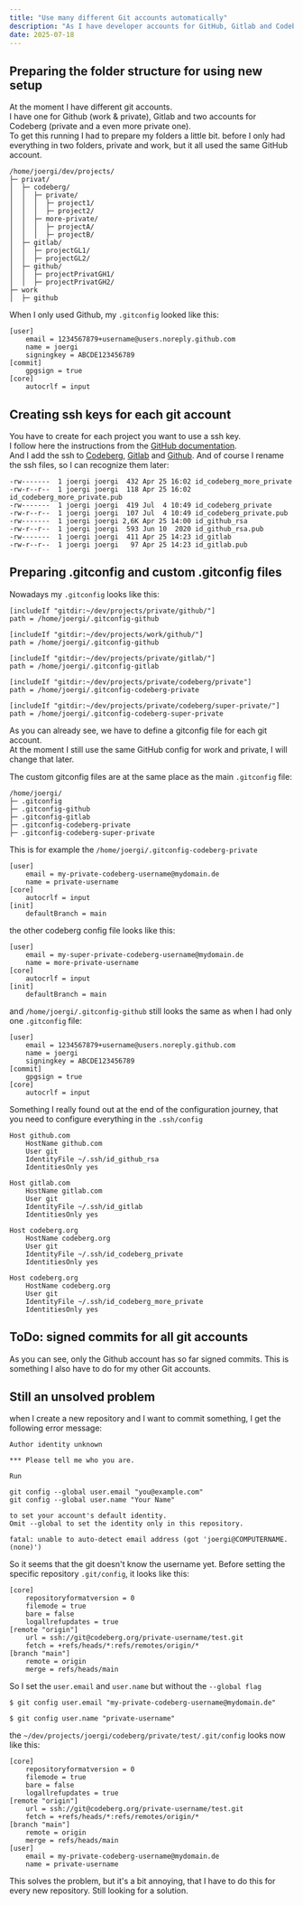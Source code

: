 ```yaml
---
title: "Use many different Git accounts automatically"
description: "As I have developer accounts for GitHub, Gitlab and Codeberg, I want to choose them automatically, when I commit"
date: 2025-07-18
---
```


## Preparing the folder structure for using new setup   
At the moment I have different git accounts.  
I have one for Github (work & private), Gitlab and two accounts for Codeberg (private and a even more private one).  
To get this running I had to prepare my folders a little bit. before I only had everything in two folders, private and work, but it all used the same GitHub account.

```asciidoc
/home/joergi/dev/projects/
├─ privat/
│  ├─ codeberg/
│  │  ├─ private/
│  │  │  ├─ project1/
│  │  │  ├─ project2/
│  │  ├─ more-private/
│  │  │  ├─ projectA/
│  │  │  ├─ projectB/
│  ├─ gitlab/
│  │  ├─ projectGL1/
│  │  ├─ projectGL2/
│  ├─ github/
│  │  ├─ projectPrivatGH1/
│  │  ├─ projectPrivatGH2/
├─ work
│  ├─ github
```

When I only used Github, my `.gitconfig` looked like this:
```shell
[user]
	email = 1234567879+username@users.noreply.github.com
	name = joergi
	signingkey = ABCDE123456789
[commit]
	gpgsign = true
[core]
	autocrlf = input
```
## Creating ssh keys for each git account
You have to create for each project you want to use a ssh key.  
I follow here the instructions from the [GitHub documentation](https://docs.github.com/en/authentication/connecting-to-github-with-ssh/generating-a-new-ssh-key-and-adding-it-to-the-ssh-agent).  
And I add the ssh to [Codeberg](https://docs.codeberg.org/security/ssh-key/), [Gitlab](https://docs.gitlab.com/user/ssh/) and [Github](https://docs.github.com/en/authentication/connecting-to-github-with-ssh/adding-a-new-ssh-key-to-your-github-account).
And of course I rename the ssh files, so I can recognize them later:
```asciidoc
-rw-------  1 joergi joergi  432 Apr 25 16:02 id_codeberg_more_private
-rw-r--r--  1 joergi joergi  118 Apr 25 16:02 id_codeberg_more_private.pub
-rw-------  1 joergi joergi  419 Jul  4 10:49 id_codeberg_private
-rw-r--r--  1 joergi joergi  107 Jul  4 10:49 id_codeberg_private.pub
-rw-------  1 joergi joergi 2,6K Apr 25 14:00 id_github_rsa
-rw-r--r--  1 joergi joergi  593 Jun 10  2020 id_github_rsa.pub
-rw-------  1 joergi joergi  411 Apr 25 14:23 id_gitlab
-rw-r--r--  1 joergi joergi   97 Apr 25 14:23 id_gitlab.pub
```

## Preparing .gitconfig and custom .gitconfig files
Nowadays my `.gitconfig` looks like this:
```asciidoc
[includeIf "gitdir:~/dev/projects/private/github/"]
path = /home/joergi/.gitconfig-github

[includeIf "gitdir:~/dev/projects/work/github/"]
path = /home/joergi/.gitconfig-github

[includeIf "gitdir:~/dev/projects/private/gitlab/"]
path = /home/joergi/.gitconfig-gitlab

[includeIf "gitdir:~/dev/projects/private/codeberg/private"]
path = /home/joergi/.gitconfig-codeberg-private

[includeIf "gitdir:~/dev/projects/private/codeberg/super-private/"]
path = /home/joergi/.gitconfig-codeberg-super-private
```
As you can already see, we have to define a gitconfig file for each git account.  
At the moment I still use the same GitHub config for work and private, I will change that later.  

The custom gitconfig files are at the same place as the main `.gitconfig` file: 
```asciidoc
/home/joergi/
├─ .gitconfig
├─ .gitconfig-github
├─ .gitconfig-gitlab
├─ .gitconfig-codeberg-private
├─ .gitconfig-codeberg-super-private
```
This is for example the `/home/joergi/.gitconfig-codeberg-private`
```asciidoc
[user]
    email = my-private-codeberg-username@mydomain.de
    name = private-username
[core]
    autocrlf = input
[init]
    defaultBranch = main
```
the other codeberg config file looks like this:
```asciidoc
[user]
    email = my-super-private-codeberg-username@mydomain.de
    name = more-private-username
[core]
    autocrlf = input
[init]
    defaultBranch = main
``` 

and `/home/joergi/.gitconfig-github` still looks the same as when I had only one `.gitconfig` file:
```asciidoc
[user]
	email = 1234567879+username@users.noreply.github.com
	name = joergi
	signingkey = ABCDE123456789
[commit]
	gpgsign = true
[core]
	autocrlf = input
```

Something I really found out at the end of the configuration journey, that you need to configure everything in the `.ssh/config`
```asciidoc
Host github.com
    HostName github.com
    User git
    IdentityFile ~/.ssh/id_github_rsa
    IdentitiesOnly yes
    
Host gitlab.com
    HostName gitlab.com
    User git
    IdentityFile ~/.ssh/id_gitlab
    IdentitiesOnly yes
    
Host codeberg.org
    HostName codeberg.org
    User git
    IdentityFile ~/.ssh/id_codeberg_private
    IdentitiesOnly yes
    
Host codeberg.org
    HostName codeberg.org
    User git
    IdentityFile ~/.ssh/id_codeberg_more_private
    IdentitiesOnly yes

```
## ToDo: signed commits for all git accounts
As you can see, only the Github account has so far signed commits. This is something I also have to do for my other Git accounts.

## Still an unsolved problem
when I create a new repository and I want to commit something, I get the following error message:
```shell
Author identity unknown

*** Please tell me who you are.

Run

git config --global user.email "you@example.com"
git config --global user.name "Your Name"

to set your account's default identity.
Omit --global to set the identity only in this repository.

fatal: unable to auto-detect email address (got 'joergi@COMPUTERNAME.(none)')
```

So it seems that the git doesn't know the username yet. Before setting the specific repository `.git/config`, it looks like this:
```asciidoc
[core]
	repositoryformatversion = 0
	filemode = true
	bare = false
	logallrefupdates = true
[remote "origin"]
	url = ssh://git@codeberg.org/private-username/test.git
	fetch = +refs/heads/*:refs/remotes/origin/*
[branch "main"]
	remote = origin
	merge = refs/heads/main
```
So I set the `user.email` and `user.name` but without the `--global flag`
```asciidoc
$ git config user.email "my-private-codeberg-username@mydomain.de"

$ git config user.name "private-username"

```

the `~/dev/projects/joergi/codeberg/private/test/.git/config` looks now like this:
```asciidoc
[core]
    repositoryformatversion = 0
    filemode = true
    bare = false
    logallrefupdates = true
[remote "origin"]
    url = ssh://git@codeberg.org/private-username/test.git
    fetch = +refs/heads/*:refs/remotes/origin/*
[branch "main"]
    remote = origin
    merge = refs/heads/main
[user]
    email = my-private-codeberg-username@mydomain.de
    name = private-username
```
This solves the problem, but it's a bit annoying, that I have to do this for every new repository. Still looking for a solution.